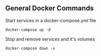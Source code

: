 ## General Docker Commands

Start services in a docker-compose.yml file
```
docker-compose up -d
```

Stop and remove services and it's volumes
```
docker-compose down -v
```